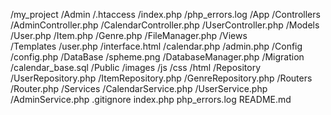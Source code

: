 /my_project
	/Admin
	   /.htaccess
	   /index.php
	   /php_errors.log
	/App
	   /Controllers
	      /AdminController.php
	      /CalendarController.php
	      /UserController.php
	   /Models
	      /User.php
	      /Item.php
	      /Genre.php
	      /FileManager.php
	   /Views	      
	      /Templates
	         /user.php
		 /interface.html
	         /calendar.php
		 /admin.php
	/Config
	    /config.php
	/DataBase
	    /spheme.png
	    /DatabaseManager.php
	/Migration
	    /calendar_base.sql
	/Public
	   /images
	   /js
	   /css
	   /html
	/Repository
	    /UserRepository.php
	    /ItemRepository.php
	    /GenreRepository.php
	/Routers
	   /Router.php
	/Services
	   /CalendarService.php
	   /UserService.php
	   /AdminService.php
	.gitignore
	index.php
	php_errors.log
	README.md